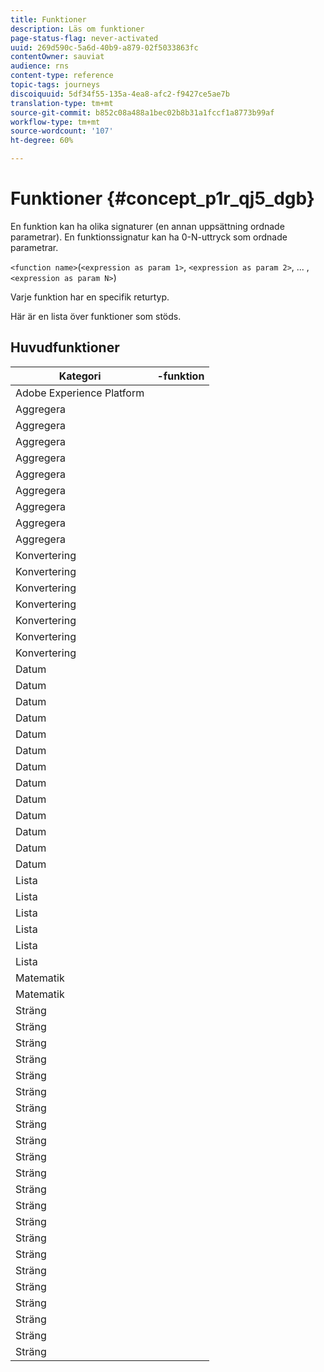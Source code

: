```yaml
---
title: Funktioner
description: Läs om funktioner
page-status-flag: never-activated
uuid: 269d590c-5a6d-40b9-a879-02f5033863fc
contentOwner: sauviat
audience: rns
content-type: reference
topic-tags: journeys
discoiquuid: 5df34f55-135a-4ea8-afc2-f9427ce5ae7b
translation-type: tm+mt
source-git-commit: b852c08a488a1bec02b8b31a1fccf1a8773b99af
workflow-type: tm+mt
source-wordcount: '107'
ht-degree: 60%

---
```



# Funktioner {#concept_p1r_qj5_dgb}

En funktion kan ha olika signaturer (en annan uppsättning ordnade parametrar). En funktionssignatur kan ha 0-N-uttryck som ordnade parametrar.

`<function name>`(`<expression as param 1>`, `<expression as param 2>`, ... ,`<expression as param N>`)

Varje funktion har en specifik returtyp.

Här är en lista över funktioner som stöds.

## Huvudfunktioner

| Kategori |  -funktion |
|-------------|-----------------------|
| Adobe Experience Platform | [](../functions/functioninsegment.md) |
| Aggregera | [](../functions/functionavg.md) |
| Aggregera | [](../functions/functioncount.md) |
| Aggregera | [](../functions/functioncountonlynull.md) |
| Aggregera | [](../functions/functioncountwithnull.md) |
| Aggregera | [](../functions/functiondistinctcount.md) |
| Aggregera | [](../functions/functiondistinctcountwithnull.md) |
| Aggregera | [](../functions/functionmax.md) |
| Aggregera | [](../functions/functionmin.md) |
| Aggregera | [](../functions/functionsum.md) |
| Konvertering | [](../functions/functiontobool.md) |
| Konvertering | [](../functions/functiontodatetime.md) |
| Konvertering | [](../functions/functiontodatetimeonly.md) |
| Konvertering | [](../functions/functiontodecimal.md) |
| Konvertering | [](../functions/functiontoduration.md) |
| Konvertering | [](../functions/functiontointeger.md) |
| Konvertering | [](../functions/functiontostring.md) |
| Datum | [](../functions/functioncurrenttimeinmillis.md) |
| Datum | [](../functions/functioninlastdays.md) |
| Datum | [](../functions/functioninlasthours.md) |
| Datum | [](../functions/functioninlastmonths.md) |
| Datum | [](../functions/functioninlastyears.md) |
| Datum | [](../functions/functioninnextdays.md) |
| Datum | [](../functions/functioninnexthours.md) |
| Datum | [](../functions/functioninnextmonths.md) |
| Datum | [](../functions/functioninnextyears.md) |
| Datum | [](../functions/functionnow.md) |
| Datum | [](../functions/functionnowwithdelta.md) |
| Datum | [](../functions/functionsethours.md) |
| Datum | [](../functions/functionsetdays.md) |
| Lista | [](../functions/functiondistinct.md) |
| Lista | [](../functions/functiondistinctcount.md) |
| Lista | [](../functions/functionin.md) |
| Lista | [](../functions/functionlistsize.md) |
| Lista | [](../functions/functionserializelist.md) |
| Lista | [](../functions/functionsort.md) |
| Matematik | [](../functions/functionrandom.md) |
| Matematik | [](../functions/functionround.md) |
| Sträng | [](../functions/functionconcat.md) |
| Sträng | [](../functions/functioncontain.md) |
| Sträng | [](../functions/functioncontainwithignorecase.md) |
| Sträng | [](../functions/functionendwith.md) |
| Sträng | [](../functions/functionendwithignorecase.md) |
| Sträng | [](../functions/functionequalignorecase.md) |
| Sträng | [](../functions/functionindexof.md) |
| Sträng | [](../functions/functionisempty.md) |
| Sträng | [](../functions/functionisnotempty.md) |
| Sträng | [](../functions/functionlastindexof.md) |
| Sträng | [](../functions/functionlength.md) |
| Sträng | [](../functions/functionlower.md) |
| Sträng | [](../functions/functionmatchregexp.md) |
| Sträng | [](../functions/functionnotequalignorecase.md) |
| Sträng | [](../functions/functionreplace.md) |
| Sträng | [](../functions/functionreplaceall.md) |
| Sträng | [](../functions/functionstartwith.md) |
| Sträng | [](../functions/functionstartwithignorecase.md) |
| Sträng | [](../functions/functionsubstr.md) |
| Sträng | [](../functions/functiontrim.md) |
| Sträng | [](../functions/functionupper.md) |
| Sträng | [](../functions/functionuuid.md) |